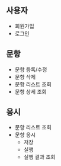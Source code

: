 ## 사용자
- 회원가입
- 로그인

## 문항
- 문항 등록/수정
- 문항 삭제
- 문항 리스트 조회
- 문항 상세 조회

## 응시
- 문항 리스트 조회
- 문항 응시
  - 저장
  - 실행
  - 실행 결과 조회
